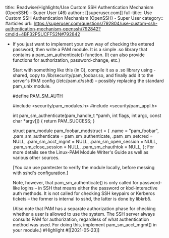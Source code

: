 title:: Readwise/Highlights/Use Custom SSH Authentication Mechanism (OpenSSH) - Super User (46)
author:: [[superuser.com]]
full-title:: Use Custom SSH Authentication Mechanism (OpenSSH) - Super User
category:: #articles
url:: https://superuser.com/questions/792804/use-custom-ssh-authentication-mechanism-openssh/792842?cmdid=4BF32PSUCFFS2N#792842

- If you just want to implement your own way of checking the entered password, then write a PAM module. It is a simple .so library that contains a pam_sm_authenticate() function. (It can also provide functions for authorization, password-change, etc.)
  
  Start with something like this (in C), compile it as a .so library using -shared, copy to /lib/security/pam_foobar.so, and finally add it to the server's PAM config (/etc/pam.d/sshd) – possibly replacing the standard pam_unix module.
  
  #define PAM_SM_AUTH
  
  #include <security/pam_modules.h>
  #include <security/pam_appl.h>
  
  int pam_sm_authenticate(pam_handle_t *pamh, int flags, int argc, const char *argv[]) {
    return PAM_SUCCESS;
  }
  
  struct pam_module pam_foobar_modstruct = {
    .name                 = "pam_foobar",
    .pam_sm_authenticate  = pam_sm_authenticate,
    .pam_sm_setcred       = NULL,
    .pam_sm_acct_mgmt     = NULL,
    .pam_sm_open_session  = NULL,
    .pam_sm_close_session = NULL,
    .pam_sm_chauthtok     = NULL,
  };
  For more details see the Linux-PAM Module Writer's Guide as well as various other sources.
  
  [You can use pamtester to verify the module locally, before messing with sshd's configuration.]
  
  Note, however, that pam_sm_authenticate() is only called for password-like logins – in SSH that means either the password or kbd-interactive auth methods. It is not called for checking SSH keypairs or Kerberos tickets – the former is internal to sshd, the latter is done by libkrb5.
  
  (Also note that PAM has a separate authorization phase for checking whether a user is allowed to use the system. The SSH server always consults PAM for authorization, regardless of what authentication method was used. For doing this, implement pam_sm_acct_mgmt() in your module.) #Highlight #[[2021-05-23]]